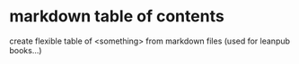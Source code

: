 # markdown table of contents

create flexible table of &lt;something> from markdown files (used for leanpub books...)
